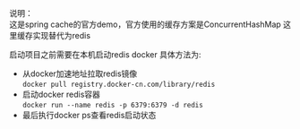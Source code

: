说明：  
这是spring cache的官方demo，官方使用的缓存方案是ConcurrentHashMap
这里缓存实现替代为redis

启动项目之前需要在本机启动redis docker
具体方法为:
- 从docker加速地址拉取redis镜像  
`docker pull registry.docker-cn.com/library/redis`  
- 启动docker redis容器  
`docker run --name redis -p 6379:6379 -d redis`
- 最后执行docker ps查看redis启动状态